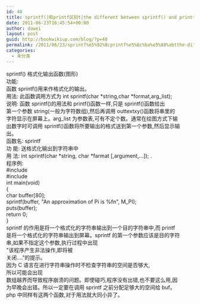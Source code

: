 ```yaml
---
id: 48
title: sprintf()和printf区别t|the different between sprintf() and printf()
date: 2011-06-23T16:45:54+00:00
author: dawei
layout: post
guid: http://bookwikiup.com/blog/?p=48
permalink: /2011/06/23/sprintf%e5%92%8cprintf%e5%8c%ba%e5%88%abtthe-different-between-sprintf-and-printf/
categories:
  - 未分类
---
```

sprintf() 格式化输出函数(图形)  
功能:  
函数 sprintf()用来作格式化的输出。  
用法: 此函数调用方式为 int sprintf(char \*string,char \*format,arg_list);  
说明: 函数 sprintf()的用法和 printf()函数一样,只是 sprintf()函数给出  
第一个参数 string(一般为字符数组),然后再调用 outtextxy()函数将串里的  
字符显示在屏幕上。arg_list 为参数表,可有不定个数。通常在绘图方式下输  
出数字时可调用 sprintf()函数将所要输出的格式送到第一个参数,然后显示输  
出。  
函数名: sprintf  
功 能: 送格式化输出到字符串中  
用 法: int sprintf(char \*string, char \*farmat [,argument,...]); .  
程序例:  
#include  
#include  
int main(void)  
{  
char buffer[80];  
sprintf(buffer, "An approximation of Pi is %fn", M_PI);  
puts(buffer);  
return 0;  
}  
sprintf 的作用是将一个格式化的字符串输出到一个目的字符串中,而 printf  
是将一个格式化的字符串输出到屏幕。sprintf 的第一个参数应该是目的字符  
串,如果不指定这个参数,执行过程中出现  
"该程序产生非法操作,即将被  
关闭&#8230;."的提示。  
因为 C 语言在进行字符串操作时不检查字符串的空间是否够大,  
所以可能会出现  
数组越界而导致程序崩溃的问题。即使碰巧,程序没有出错,也不要这么用,因  
为早晚会出错。所以一定要在调用 sprintf 之前分配足够大的空间给 buf。  
php 中同样有这两个函数,对于用法就大同小异了。